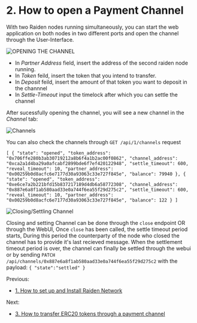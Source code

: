 <h1>2. How to open a Payment Channel </h1>

With two Raiden nodes running simultaneously, you can start the web application on both nodes in two different ports and open the channel through the User-Interface.


![OPENING THE CHANNEL](https://github.com/dopetard/Raiden-ERC20-Atomic-Swap-POC-/blob/master/Screen%20Shot%202018-02-26%20at%2012.04.55%20PM.png)

* In *Partner Address* field, insert the address of the second raiden node running.
* In *Token* feild, insert the token that you intend to transfer.
* In *Deposit* feild, insert the amount of that token you want to deposit in the channnel
* In *Settle-Timeout* input the timelock after which you can settle the channel

After sucessfully opening the channel, you will see a new channel in the *Channel* tab:

![Channels](https://github.com/dopetard/Raiden-ERC20-Atomic-Swap-POC-/blob/master/Screen%20Shot%202018-02-26%20at%204.00.57%20PM.png)

You can also check the channels through `GET /api/1/channels` request

`[
 {
  "state": "opened",
  "token_address": "0x706ffe280b3ab30719212a8b6f4a1b2ac00f0862",
  "channel_address": "0xca2a1d4ba29a0afcabf2899bde6f7ef420122948",
  "settle_timeout": 600,
  "reveal_timeout": 10,
  "partner_address": "0x00259b0d8acfc6e7177d30a93063c33e727f845e",
  "balance": 79940
 },
 {
  "state": "opened",
  "token_address": "0xe6ce7a2b221bfd15b837217189d4db6a58772308",
  "channel_address": "0x887e6a8f1ab580aad33e0a744f6ea55f29d275c2",
  "settle_timeout": 600,
  "reveal_timeout": 10,
  "partner_address": "0x00259b0d8acfc6e7177d30a93063c33e727f845e",
  "balance": 122
 }
]`

![Closing/Settling Channel](https://github.com/dopetard/Raiden-ERC20-Atomic-Swap-POC-/blob/master/Screen%20Shot%202018-02-26%20at%205.14.58%20PM.png)

Closing and setting Channel can be done through the `close` endpoint OR through the WebUI, Once `close` has been called, the settle timeout period starts, During this period the counterparty of the node who closed the channel has to provide it's last recieved message. When the settlement timeout period is over, the channel can finally be settled through the webui or by sending `PATCH /api/channels/0x887e6a8f1ab580aad33e0a744f6ea55f29d275c2` with the payload:
` {
     "state":"settled"
  }
 `
 
Previous:
* [1. How to set up and Install Raiden Network](https://github.com/dopetard/Raiden-Test/blob/master/INSTALLATION.md)

Next:
* [3. How to transfer ERC20 tokens through a payment channel](https://github.com/dopetard/Raiden-ERC20-Atomic-Swap-POC-/blob/master/TransferTokens.md)
